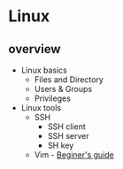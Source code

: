 # Linux 
## overview
- Linux basics
	- Files and Directory
	- Users & Groups
	- Privileges
- Linux tools 
	- SSH
		- SSH client
		- SSH server
		- SH key
	- Vim - [Beginer's guide](https://www.linux.com/training-tutorials/vim-101-beginners-guide-vim/ )
 
